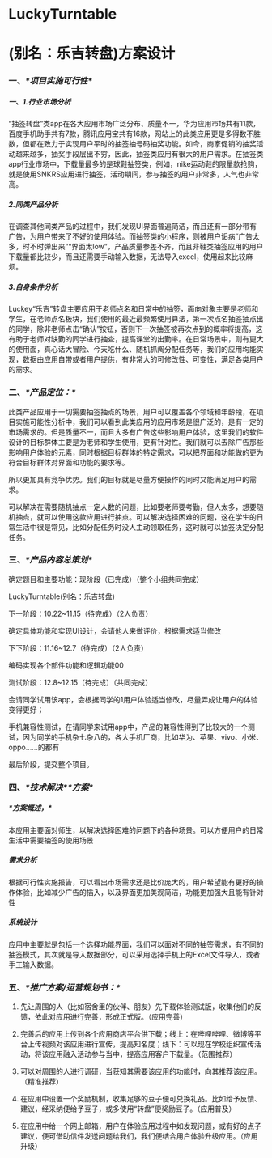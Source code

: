 # LuckyTurntable

# (别名：乐吉转盘)方案设计



### 一、***\*项目实施可行性\****



##### 一、1.行业市场分析

​	“抽签转盘”类app在各大应用市场广泛分布、质量不一，华为应用市场共有11款，百度手机助手共有7款，腾讯应用宝共有16款，网站上的此类应用更是多得数不胜数，但都在致力于实现用户平时的抽签抽号码抽奖功能。如今，商家促销的抽奖活动越来越多，抽奖手段层出不穷，因此，抽签类应用有很大的用户需求。在抽签类app行业市场中，下载量最多的是球鞋抽签类，例如，nike运动鞋的限量款抢购，就是使用SNKRS应用进行抽签，活动期间，参与抽签的用户非常多，人气也非常高。

##### 2.同类产品分析

在调查其他同类产品的过程中，我们发现UI界面普遍简洁，而且还有一部分带有广告，为用户带来了不好的使用体验。而抽签类的小程序，则被用户诟病“广告太多，时不时弹出来”“界面太low”，产品质量参差不齐，而且非鞋类抽签应用的用户下载量都比较少，而且还需要手动输入数据，无法导入excel，使用起来比较麻烦。

##### 3.自身条件分析

​	Luckey“乐吉”转盘主要应用于老师点名和日常中的抽签，面向对象主要是老师和学生，在老师点名板块，我们使用的最近最频繁使用算法，第一次点名抽签抽点出的同学，除非老师点击“确认”按钮，否则下一次抽签被再次点到的概率将提高，这有助于老师对缺勤的同学进行抽查，提高课堂的出勤率。
​	在日常场景中，则有更大的使用面，真心话大冒险、今天吃什么、随机抓阄分配任务等，我们的应用均能实现，数据由应用自带或者用户提供，有非常大的可修改性、可变性，满足各类用户的需求。







### 二、***\*产品定位：\****



此类产品应用于一切需要抽签抽点的场景，用户可以覆盖各个领域和年龄段，在项目实施可能性分析中，我们可以看到此类应用的应用市场是很广泛的，是有一定的市场需求的。但是质量不一，而且大多有广告这些影响用户体验，这里我们的软件设计的目标群体主要是为老师和学生使用，更有针对性。我们就可以去除广告那些影响用户体验的元素，同时根据目标群体的特定需求，可以把界面和功能做的更为符合目标群体对界面和功能的要求等。

所以更加具有竞争优势。我们的目标就是尽量方便操作的同时又能满足用户的需求。

可以解决在需要随机抽点一定人数的问题，比如要老师要考勤，但人太多，想要随机抽点，就可以使用这款应用进行抽点。可以解决选择困难的问题，这在学生的日常生活中很是常见，比如分配任务时没人主动领取任务，这时就可以抽签决定分配任务。







### 三、***\*产品内容总策划\****

确定题目和主要功能：现阶段（已完成）（整个小组共同完成）

LuckyTurntable(别名：乐吉转盘)



下一阶段：10.22~11.15（待完成）（2人负责）

确定具体功能和实现UI设计，会请他人来做评价，根据需求适当修改



下下阶段：11.16~12.7（待完成）（2人负责）

编码实现各个部件功能和逻辑功能00



测试阶段：12.8~12.15（待完成）（共同完成）

会请同学试用该app，会根据同学的1用户体验适当修改，尽量弄成让用户的体验变得更好；

手机兼容性测试，在请同学来试用app中，产品的兼容性得到了比较大的一个测试，因为同学的手机杂七杂八的，各大手机厂商，比如华为、苹果、vivo、小米、oppo……的都有



最后阶段，提交整个项目。







### 四、***\*技术解决\*******\*方案\****

##### ***\*方案概述，\****

本应用主要面对师生，以解决选择困难的问题下的各种场景。可以方便用户的日常生活中需要抽签的使用场景

##### 需求分析

根据可行性实施报告，可以看出市场需求还是比价庞大的，用户希望能有更好的操作体验，比如减少广告的插入，以及界面更加美观简洁，功能更加强大且能有针对性

##### 系统设计

应用中主要就是包括一个选择功能界面，我们可以面对不同的抽签需求，有不同的抽签模式，其次就是导入数据部分，可以采用选择手机上的Excel文件导入，或者手工输入数据。







### 五、***\*推广方案/运营规划书：\****

1. 先让周围的人（比如宿舍里的伙伴、朋友）先下载体验测试版，收集他们的反馈，依此对应用进行完善，形成正式版。（应用完善）

2. 完善后的应用上传到各个应用商店平台供下载；线上：在哔哩哔哩、微博等平台上传视频对该应用进行宣传，提高知名度；线下：可以现在学校组织宣传活动，将该应用融入活动参与当中，提高应用客户下载量。（范围推荐）

3. 可以对周围的人进行调研，当获知其需要该应用的功能时，向其推荐该应用。（精准推荐）

4. 在应用中设置一个奖励机制，收集足够的豆子便可兑换礼品。比如给予反馈、建议，经采纳便给予豆子，或多使用“转盘”便奖励豆子。（应用普及）

5. 在应用中给一个网上邮箱，用户在体验应用过程中如发现问题，或有好的点子建议，便可借助信件发送问题给我们，我们便结合用户体验升级应用。（应用升级）